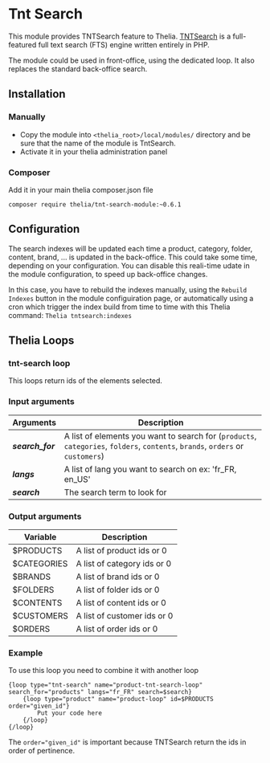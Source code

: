 # Tnt Search

This module provides TNTSearch feature to Thelia. [TNTSearch](https://github.com/teamtnt/tntsearch) is a full-featured full text search (FTS) engine written entirely in PHP. 

The module could be used in front-office, using the dedicated loop. It also replaces the standard back-office search.

## Installation

### Manually

* Copy the module into ```<thelia_root>/local/modules/``` directory and be sure that the name of the module is TntSearch.
* Activate it in your thelia administration panel

### Composer

Add it in your main thelia composer.json file

```
composer require thelia/tnt-search-module:~0.6.1
```

## Configuration

The search indexes will be updated each time a product, category, folder, content,
brand, ... is updated in the back-office. This could take some time, depending on your configuration.
You can disable this reali-time udate in the module configuration, to speed up 
back-office changes.


In this case, you have to rebuild the indexes manually, using the `Rebuild Indexes` button in
the module configuiration page, or automatically using a cron which trigger the index 
build from time to time with this Thelia command: `Thelia tntsearch:indexes`


## Thelia Loops

### tnt-search loop

This loops return ids of the elements selected.

### Input arguments

|Arguments |Description|
|--- |--- |
|***search_for*** |A list of elements you want to search for (`products`, `categories`, `folders`, `contents`, `brands`, `orders` or `customers`)|
|***langs*** |A list of lang you want to search on ex: 'fr_FR, en_US'|
|***search*** |The search term to look for|

### Output arguments

|Variable  |Description |
|--- |--- |
|$PRODUCTS |A list of product ids or 0 |
|$CATEGORIES |A list of category ids or 0 |
|$BRANDS |A list of brand ids or 0 |
|$FOLDERS |A list of folder ids or 0 |
|$CONTENTS |A list of content ids or 0 |
|$CUSTOMERS |A list of customer ids or 0 |
|$ORDERS |A list of order ids or 0 |

### Example

To use this loop you need to combine it with another loop

    {loop type="tnt-search" name="product-tnt-search-loop" search_for="products" langs="fr_FR" search=$search}
        {loop type="product" name="product-loop" id=$PRODUCTS order="given_id"}
            Put your code here
        {/loop}
    {/loop}

The `order="given_id"` is important because TNTSearch return the ids in order of pertinence.

